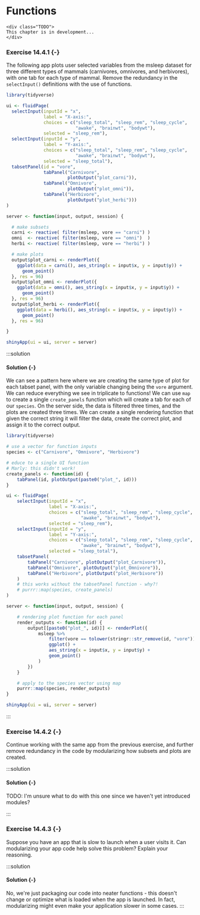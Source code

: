 # Functions


```{=html}
<div class="TODO">
This chapter is in development...
</div>
```

### Exercise 14.4.1 {-}

The following app plots user selected variables from the msleep dataset for three different types of mammals (carnivores, omnivores, and herbivores), with one tab for each type of mammal. Remove the redundancy in the `selectInput()` definitions with the use of functions.


```r
library(tidyverse)

ui <- fluidPage(
  selectInput(inputId = "x",
              label = "X-axis:",
              choices = c("sleep_total", "sleep_rem", "sleep_cycle", 
                          "awake", "brainwt", "bodywt"),
              selected = "sleep_rem"),
  selectInput(inputId = "y",
              label = "Y-axis:",
              choices = c("sleep_total", "sleep_rem", "sleep_cycle", 
                          "awake", "brainwt", "bodywt"),
              selected = "sleep_total"),
  tabsetPanel(id = "vore",
              tabPanel("Carnivore",
                       plotOutput("plot_carni")),
              tabPanel("Omnivore",
                       plotOutput("plot_omni")),
              tabPanel("Herbivore",
                       plotOutput("plot_herbi")))
)

server <- function(input, output, session) {

  # make subsets
  carni <- reactive( filter(msleep, vore == "carni") )
  omni  <- reactive( filter(msleep, vore == "omni")  )
  herbi <- reactive( filter(msleep, vore == "herbi") )

  # make plots
  output$plot_carni <- renderPlot({
    ggplot(data = carni(), aes_string(x = input$x, y = input$y)) +
      geom_point()
  }, res = 96)
  output$plot_omni <- renderPlot({
    ggplot(data = omni(), aes_string(x = input$x, y = input$y)) +
      geom_point()
  }, res = 96)
  output$plot_herbi <- renderPlot({
    ggplot(data = herbi(), aes_string(x = input$x, y = input$y)) +
      geom_point()
  }, res = 96)

}

shinyApp(ui = ui, server = server)
```

:::solution
#### Solution {-}

We can see a pattern here where we are creating the same type of plot for each tabset panel, with the only variable changing being the `vore` argument. We can reduce everything we see in triplicate to functions! We can use `map` to create a single `create_panels` function which will create a tab for each of our `species`. On the server side, the data is filtered three times, and the plots are created three times. We can create a single rendering function that given the correct string it will filter the data, create the correct plot, and assign it to the correct output.


```r
library(tidyverse)

# use a vector for function inputs
species <- c("Carnivore", "Omnivore", "Herbivore")

# educe to a single UI function
# Marly: this didn't work!
create_panels <- function(id) {
    tabPanel(id, plotOutput(paste0("plot_", id)))
}

ui <- fluidPage(
    selectInput(inputId = "x",
                label = "X-axis:",
                choices = c("sleep_total", "sleep_rem", "sleep_cycle",
                            "awake", "brainwt", "bodywt"),
                selected = "sleep_rem"),
    selectInput(inputId = "y",
                label = "Y-axis:",
                choices = c("sleep_total", "sleep_rem", "sleep_cycle",
                            "awake", "brainwt", "bodywt"),
                selected = "sleep_total"),
    tabsetPanel(
        tabPanel("Carnivore", plotOutput("plot_Carnivore")),
        tabPanel("Omnivore", plotOutput("plot_Omnivore")),
        tabPanel("Herbivore", plotOutput("plot_Herbivore"))
    )
    # this works without the tabsetPanel function - why?!
    # purrr::map(species, create_panels)
)

server <- function(input, output, session) {

    # rendering plot function for each panel
    render_outputs <- function(id) {
        output[[paste0("plot_", id)]] <- renderPlot({
            msleep %>%
                filter(vore == tolower(stringr::str_remove(id, "vore")) %>%
                ggplot() +
                aes_string(x = input$x, y = input$y) +
                geom_point()
            )
        })
    }

    # apply to the species vector using map
    purrr::map(species, render_outputs)
}

shinyApp(ui = ui, server = server)
```
:::

<!---------------------------------------------------------------------------->
<!---------------------------------------------------------------------------->
<!---------------------------------------------------------------------------->

### Exercise 14.4.2 {-}

Continue working with the same app from the previous exercise, and further remove redundancy in the code by modularizing how subsets and plots are created.

:::solution
#### Solution {-}

TODO: I'm unsure what to do with this one since we haven't yet introduced modules? 

:::

<!---------------------------------------------------------------------------->
<!---------------------------------------------------------------------------->
<!---------------------------------------------------------------------------->

### Exercise 14.4.3 {-}

Suppose you have an app that is slow to launch when a user visits it. Can
modularizing your app code help solve this problem? Explain your reasoning.

:::solution
#### Solution {-}

No, we're just packaging our code into neater functions - this doesn't change or optimize what is loaded when the app is launched. In fact, modularizing might even make your application slower in some cases. 
:::
